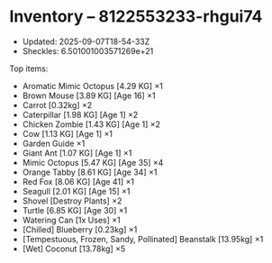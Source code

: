 # Inventory – 8122553233-rhgui74

- Updated: 2025-09-07T18-54-33Z
- Sheckles: 6.501001003571269e+21

Top items:
- Aromatic Mimic Octopus [4.29 KG] ×1
- Brown Mouse [3.89 KG] [Age 16] ×1
- Carrot [0.32kg] ×2
- Caterpillar [1.98 KG] [Age 1] ×2
- Chicken Zombie [1.43 KG] [Age 1] ×2
- Cow [1.13 KG] [Age 1] ×1
- Garden Guide ×1
- Giant Ant [1.07 KG] [Age 1] ×1
- Mimic Octopus [5.47 KG] [Age 35] ×4
- Orange Tabby [8.61 KG] [Age 34] ×1
- Red Fox [8.06 KG] [Age 41] ×1
- Seagull [2.01 KG] [Age 15] ×1
- Shovel [Destroy Plants] ×2
- Turtle [6.85 KG] [Age 30] ×1
- Watering Can [1x Uses] ×1
- [Chilled] Blueberry [0.23kg] ×1
- [Tempestuous, Frozen, Sandy, Pollinated] Beanstalk [13.95kg] ×1
- [Wet] Coconut [13.78kg] ×5
